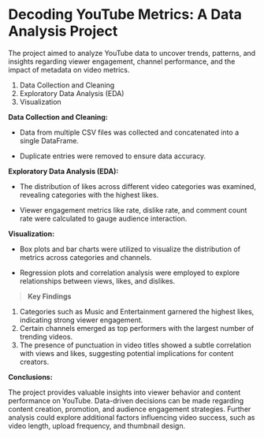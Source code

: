 # Decoding YouTube Metrics: A Data Analysis Project

The project aimed to analyze YouTube data to uncover trends, patterns, and insights regarding viewer engagement, channel performance, and the impact of metadata on video metrics.

1. Data Collection and Cleaning
2. Exploratory Data Analysis (EDA)
3. Visualization

**Data Collection and Cleaning:**

* Data from multiple CSV files was collected and concatenated into a single DataFrame.

* Duplicate entries were removed to ensure data accuracy.

**Exploratory Data Analysis (EDA):**

* The distribution of likes across different video categories was examined, revealing categories with the highest likes.

* Viewer engagement metrics like rate, dislike rate, and comment count rate were calculated to gauge audience interaction.

**Visualization:**

* Box plots and bar charts were utilized to visualize the distribution of metrics across categories and channels.

* Regression plots and correlation analysis were employed to explore relationships between views, likes, and dislikes.

> **Key Findings**
1. Categories such as Music and Entertainment garnered the highest likes, indicating strong viewer engagement.
2. Certain channels emerged as top performers with the largest number of trending videos.
3. The presence of punctuation in video titles showed a subtle correlation with views and likes, suggesting potential implications for content creators.


**Conclusions:**

The project provides valuable insights into viewer behavior and content performance on YouTube. Data-driven decisions can be made regarding content creation, promotion, and audience engagement strategies. Further analysis could explore additional factors influencing video success, such as video length, upload frequency, and thumbnail design.
